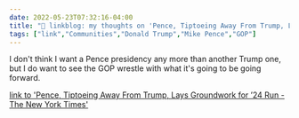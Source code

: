 ```yaml
---
date: 2022-05-23T07:32:16-04:00
title: "🔗 linkblog: my thoughts on 'Pence, Tiptoeing Away From Trump, Lays Groundwork for ’24 Run - The New York Times'"
tags: ["link","Communities","Donald Trump","Mike Pence","GOP"]
---
```

I don't think I want a Pence presidency any more than another Trump one, but I do want to see the GOP wrestle with what it's going to be going forward.
 

[link to 'Pence, Tiptoeing Away From Trump, Lays Groundwork for ’24 Run - The New York Times'](https://www.nytimes.com/2022/05/23/us/politics/pence-trump-republicans-2024.html)
